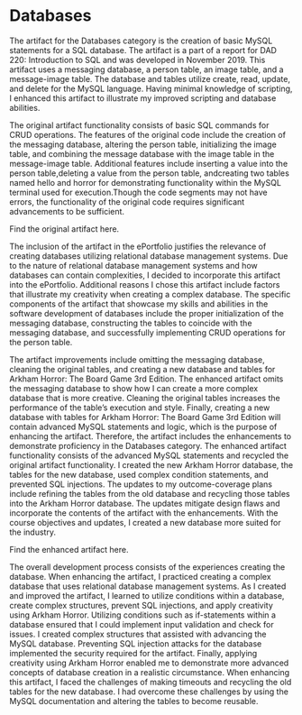 # Databases

The artifact for the Databases category is the creation of basic MySQL statements for a SQL database. The artifact is a part of a report for DAD 220: Introduction to SQL and was developed in November 2019. This artifact uses a messaging database, a person table, an image table, and a message-image table. The database and tables utilize create, read, update, and delete for the MySQL language. Having minimal knowledge of scripting, I enhanced this artifact to illustrate my improved scripting and database abilities.


The original artifact functionality consists of basic SQL commands for CRUD operations. The features of the original code include the creation of the messaging database, altering the person table, initializing the image table, and combining the message database with the image table in the message-image table. Additional features include inserting a value into the person table,deleting a value from the person table, andcreating two tables named hello and horror for demonstrating functionality within the MySQL terminal used for execution.Though the code segments may not have errors, the functionality of the original code requires significant advancements to be sufficient.

Find the original artifact here.

The inclusion of the artifact in the ePortfolio justifies the relevance of creating databases utilizing relational database management systems. Due to the nature of relational database management systems and how databases can contain complexities, I decided to incorporate this artifact into the ePortfolio. Additional reasons I chose this artifact include factors that illustrate my creativity when creating a complex database. The specific components of the artifact that showcase my skills and abilities in the software development of databases include the proper initialization of the messaging database, constructing the tables to coincide with the messaging database, and successfully implementing CRUD operations for the person table.


The artifact improvements include omitting the messaging database, cleaning the original tables, and creating a new database and tables for Arkham Horror: The Board Game 3rd Edition. The enhanced artifact omits the messaging database to show how I can create a more complex database that is more creative. Cleaning the original tables increases the performance of the table’s execution and style. Finally, creating a new database with tables for Arkham Horror: The Board Game 3rd Edition will contain advanced MySQL statements and logic, which is the purpose of enhancing the artifact. Therefore, the artifact includes the enhancements to demonstrate proficiency in the Databases category.
The enhanced artifact functionality consists of the advanced MySQL statements and recycled the original artifact functionality. I created the new Arkham Horror database, the tables for the new database, used complex condition statements, and prevented SQL injections. The updates to my outcome-coverage plans include refining the tables from the old database and recycling those tables into the Arkham Horror database. The updates mitigate design flaws and incorporate the contents of the artifact with the enhancements. With the course objectives and updates, I created a new database more suited for the industry.

Find the enhanced artifact here.

The overall development process consists of the experiences creating the database. When enhancing the artifact, I practiced creating a complex database that uses relational database management systems. As I created and improved the artifact, I learned to utilize conditions within a database, create complex structures, prevent SQL injections, and apply creativity using Arkham Horror. Utilizing conditions such as if-statements within a database ensured that I could implement input validation and check for issues. I created complex structures that assisted with advancing the MySQL database. Preventing SQL injection attacks for the database implemented the security required for the artifact. Finally, applying creativity using Arkham Horror enabled me to demonstrate more advanced concepts of database creation in a realistic circumstance. When enhancing this artifact, I faced the challenges of making timeouts and recycling the old tables for the new database. I had overcome these challenges by using the MySQL documentation and altering the tables to become reusable.
